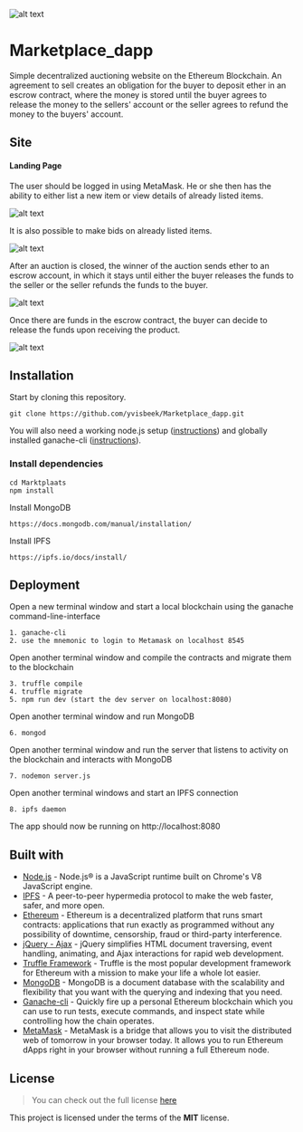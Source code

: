 ![alt text](https://github.com/yvisbeek/Marketplace_dapp/blob/master/img/Homepage.png "Screenshot 1")

# Marketplace_dapp

Simple decentralized auctioning website on the Ethereum Blockchain. An agreement to sell creates an obligation for the buyer to deposit ether in an escrow contract, where the money is stored until the buyer agrees to release the money to the sellers'
account or the seller agrees to refund the money to the buyers' account.

## Site

#### Landing Page

The user should be logged in using MetaMask. He or she then has the ability to either list a new item or view details of already listed items.

![alt text](https://github.com/yvisbeek/Marketplace_dapp/blob/master/img/gif1.gif "Gif 1")


It is also possible to make bids on already listed items.

![alt text](https://github.com/yvisbeek/Marketplace_dapp/blob/master/img/gif2.gif "Gif 2")


After an auction is closed, the winner of the auction sends ether to an escrow account, in which it stays until either the buyer releases the funds to the seller or the seller refunds the funds to the buyer.

![alt text](https://github.com/yvisbeek/Marketplace_dapp/blob/master/img/gif4.gif "Gif 4")


Once there are funds in the escrow contract, the buyer can decide to release the funds upon receiving the product.

![alt text](https://github.com/yvisbeek/Marketplace_dapp/blob/master/img/gif5.gif "Gif 5")

## Installation

Start by cloning this repository.

```
git clone https://github.com/yvisbeek/Marketplace_dapp.git
```

You will also need a working node.js setup ([instructions](https://github.com/nodejs/node/wiki)) and globally installed ganache-cli ([instructions](https://github.com/trufflesuite/ganache-cli)).

### Install dependencies

```
cd Marktplaats
npm install
```

Install MongoDB

`https://docs.mongodb.com/manual/installation/`

Install IPFS

`https://ipfs.io/docs/install/`


## Deployment

Open a new terminal window and start a local blockchain using the ganache command-line-interface

```
1. ganache-cli
2. use the mnemonic to login to Metamask on localhost 8545
```

Open another terminal window and compile the contracts and migrate them to the blockchain
```
3. truffle compile
4. truffle migrate
5. npm run dev (start the dev server on localhost:8080)
```
Open another terminal window and run MongoDB

```
6. mongod
```

Open another terminal window and run the server that listens to activity on the blockchain and interacts with MongoDB

```
7. nodemon server.js
```

Open another terminal windows and start an IPFS connection

```
8. ipfs daemon
```

The app should now be running on http://localhost:8080

## Built with

- [Node.js](https://nodejs.org/en/) - Node.js® is a JavaScript runtime built on Chrome's V8 JavaScript engine.
- [IPFS](https://ipfs.io/) - A peer-to-peer hypermedia protocol to make the web faster, safer, and more open.
- [Ethereum](https://www.ethereum.org/) - Ethereum is a decentralized platform that runs smart contracts: applications that run exactly as programmed without any possibility of downtime, censorship, fraud or third-party interference.
- [jQuery - Ajax](http://www.w3schools.com/jquery/jquery_ref_ajax.asp) - jQuery simplifies HTML document traversing, event handling, animating, and Ajax interactions for rapid web development.
- [Truffle Framework](http://truffleframework.com/) - Truffle is the most popular development framework for Ethereum with a mission to make your life a whole lot easier.
- [MongoDB](https://www.mongodb.com/) - MongoDB is a document database with the scalability and flexibility that you want with the querying and indexing that you need.
- [Ganache-cli](http://truffleframework.com/ganache/) - Quickly fire up a personal Ethereum blockchain which you can use to run tests, execute commands, and inspect state while controlling how the chain operates.
- [MetaMask](https://metamask.io/) - MetaMask is a bridge that allows you to visit the distributed web of tomorrow in your browser today. It allows you to run Ethereum dApps right in your browser without running a full Ethereum node.

## License
>You can check out the full license [here](https://github.com/yvisbeek/Marketplace_dapp/blob/master/LICENSE)

This project is licensed under the terms of the **MIT** license.
